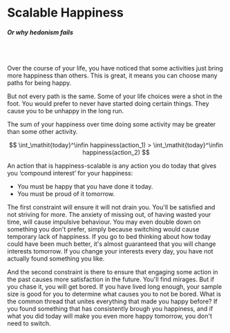 # Scalable Happiness
#### *Or why hedonism fails*

<br/><br/>

Over the course of your life, you have noticed that some activities just bring more happiness than others. This is great, it means you can choose many paths for being happy. 

But not every path is the same. Some of your life choices were a shot in the foot. You would prefer to never have started doing certain things. They cause you to be unhappy in the long run.

The sum of your happiness over time doing some activity may be greater than some other activity.  

$$ \int_\mathit{today}^\infin happiness(action_1) > \int_\mathit{today}^\infin happiness(action_2) $$

An action that is happiness-scalable is any action you do today that gives you ‘compound interest’ for your happiness:
- You must be happy that you have done it today.
- You must be proud of it tomorrow.

The first constraint will ensure it will not drain you. You'll be satisfied and not striving for more. The anxiety of missing out, of having wasted your time, will cause impulsive behaviour. You may even double down on something you don't prefer, simply because switching would cause temporary lack of happiness. If you go to bed thinking about how today could have been much better, it's almost guaranteed that you will change interests tomorrow. If you change your interests every day, you have not actually found something you like.

And the second constraint is there to ensure that engaging some action in the past causes more satisfaction in the future. You'll find mirages. But if you chase it, you will get bored. If you have lived long enough, your sample size is good for you to determine what causes you to not be bored. What is the common thread that unites everything that made you happy before? If you found something that has consistently brough you happiness, and if what you did today will make you even more happy tomorrow, you don't need to switch.
